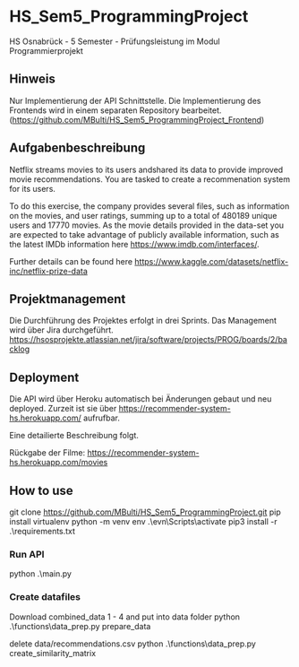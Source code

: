 # HS_Sem5_ProgrammingProject

HS Osnabrück - 5 Semester - Prüfungsleistung im Modul Programmierprojekt

## Hinweis

Nur Implementierung der API Schnittstelle.
Die Implementierung des Frontends wird in einem separaten Repository bearbeitet. (https://github.com/MBulti/HS_Sem5_ProgrammingProject_Frontend)

## Aufgabenbeschreibung

Netflix streams movies to its users andshared its data to provide improved
movie recommendations. You are tasked to create a recommenation system for its users.

To do this exercise, the company provides several files, such as information on the movies, and user ratings,
summing up to a total of 480189 unique users and 17770 movies.
As the movie details provided in the data-set you are expected to take advantage of publicly available information, such as the latest IMDb information here
https://www.imdb.com/interfaces/.

Further details can be found here
https://www.kaggle.com/datasets/netflix-inc/netflix-prize-data

## Projektmanagement

Die Durchführung des Projektes erfolgt in drei Sprints. Das Management wird über Jira durchgeführt.
https://hsosprojekte.atlassian.net/jira/software/projects/PROG/boards/2/backlog

## Deployment

Die API wird über Heroku automatisch bei Änderungen gebaut und neu deployed.
Zurzeit ist sie über https://recommender-system-hs.herokuapp.com/ aufrufbar.

Eine detailierte Beschreibung folgt.

Rückgabe der Filme:
https://recommender-system-hs.herokuapp.com/movies

## How to use

git clone https://github.com/MBulti/HS_Sem5_ProgrammingProject.git
pip install virtualenv
python -m venv env
.\evn\Scripts\activate
pip3 install -r .\requirements.txt

### Run API

python .\main.py

### Create datafiles

Download combined_data 1 - 4 and put into data folder
python .\functions\data_prep.py prepare_data

delete data/recommendations.csv
python .\functions\data_prep.py create_similarity_matrix
